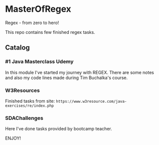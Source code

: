 # MasterOfRegex

Regex - from zero to hero!

This repo contains few finished regex tasks. 

## Catalog

### #1 Java Masterclass Udemy

In this module I've started my journey with REGEX. There are some notes and also my code lines made during Tim Buchalka's course.

### W3Resources
Finished tasks from site:
```https://www.w3resource.com/java-exercises/re/index.php```

### SDAChallenges
Here I've done tasks provided by bootcamp teacher.



ENJOY!
